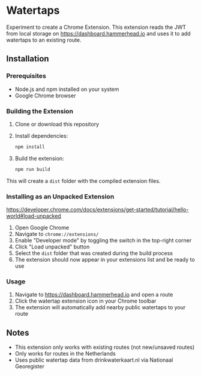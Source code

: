 # Watertaps

Experiment to create a Chrome Extension. This extension reads the JWT from local storage on
https://dashboard.hammerhead.io and uses it to add watertaps to an existing route.

## Installation

### Prerequisites

- Node.js and npm installed on your system
- Google Chrome browser

### Building the Extension

1. Clone or download this repository

2. Install dependencies:
   ```bash
   npm install
   ```
3. Build the extension:
   ```bash
   npm run build
   ```

This will create a `dist` folder with the compiled extension files.

### Installing as an Unpacked Extension

https://developer.chrome.com/docs/extensions/get-started/tutorial/hello-world#load-unpacked

1. Open Google Chrome
2. Navigate to `chrome://extensions/`
3. Enable "Developer mode" by toggling the switch in the top-right corner
4. Click "Load unpacked" button
5. Select the `dist` folder that was created during the build process
6. The extension should now appear in your extensions list and be ready to use

### Usage

1. Navigate to https://dashboard.hammerhead.io and open a route
2. Click the watertap extension icon in your Chrome toolbar
3. The extension will automatically add nearby public watertaps to your route

## Notes

- This extension only works with existing routes (not new/unsaved routes)
- Only works for routes in the Netherlands
- Uses public watertap data from drinkwaterkaart.nl via Nationaal Georegister

